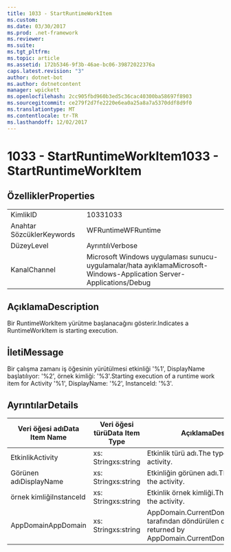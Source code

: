 ```yaml
---
title: 1033 - StartRuntimeWorkItem
ms.custom: 
ms.date: 03/30/2017
ms.prod: .net-framework
ms.reviewer: 
ms.suite: 
ms.tgt_pltfrm: 
ms.topic: article
ms.assetid: 172b5346-9f3b-46ae-bc06-39872022376a
caps.latest.revision: "3"
author: dotnet-bot
ms.author: dotnetcontent
manager: wpickett
ms.openlocfilehash: 2cc905fbd960b3ed5c36cac40300ba58697f8903
ms.sourcegitcommit: ce279f2d7fe2220e6ea0a25a8a7a5370ddf8d9f0
ms.translationtype: MT
ms.contentlocale: tr-TR
ms.lasthandoff: 12/02/2017
---
```

# <a name="1033---startruntimeworkitem"></a><span data-ttu-id="ed60f-102">1033 - StartRuntimeWorkItem</span><span class="sxs-lookup"><span data-stu-id="ed60f-102">1033 - StartRuntimeWorkItem</span></span>
## <a name="properties"></a><span data-ttu-id="ed60f-103">Özellikler</span><span class="sxs-lookup"><span data-stu-id="ed60f-103">Properties</span></span>  
  
|||  
|-|-|  
|<span data-ttu-id="ed60f-104">Kimlik</span><span class="sxs-lookup"><span data-stu-id="ed60f-104">ID</span></span>|<span data-ttu-id="ed60f-105">1033</span><span class="sxs-lookup"><span data-stu-id="ed60f-105">1033</span></span>|  
|<span data-ttu-id="ed60f-106">Anahtar Sözcükler</span><span class="sxs-lookup"><span data-stu-id="ed60f-106">Keywords</span></span>|<span data-ttu-id="ed60f-107">WFRuntime</span><span class="sxs-lookup"><span data-stu-id="ed60f-107">WFRuntime</span></span>|  
|<span data-ttu-id="ed60f-108">Düzey</span><span class="sxs-lookup"><span data-stu-id="ed60f-108">Level</span></span>|<span data-ttu-id="ed60f-109">Ayrıntılı</span><span class="sxs-lookup"><span data-stu-id="ed60f-109">Verbose</span></span>|  
|<span data-ttu-id="ed60f-110">Kanal</span><span class="sxs-lookup"><span data-stu-id="ed60f-110">Channel</span></span>|<span data-ttu-id="ed60f-111">Microsoft Windows uygulaması sunucu-uygulamalar/hata ayıklama</span><span class="sxs-lookup"><span data-stu-id="ed60f-111">Microsoft-Windows-Application Server-Applications/Debug</span></span>|  
  
## <a name="description"></a><span data-ttu-id="ed60f-112">Açıklama</span><span class="sxs-lookup"><span data-stu-id="ed60f-112">Description</span></span>  
 <span data-ttu-id="ed60f-113">Bir RuntimeWorkItem yürütme başlanacağını gösterir.</span><span class="sxs-lookup"><span data-stu-id="ed60f-113">Indicates a RuntimeWorkItem is starting execution.</span></span>  
  
## <a name="message"></a><span data-ttu-id="ed60f-114">İleti</span><span class="sxs-lookup"><span data-stu-id="ed60f-114">Message</span></span>  
 <span data-ttu-id="ed60f-115">Bir çalışma zamanı iş öğesinin yürütülmesi etkinliği '%1', DisplayName başlatılıyor: '%2', örnek kimliği: '%3'.</span><span class="sxs-lookup"><span data-stu-id="ed60f-115">Starting execution of a runtime work item for Activity '%1', DisplayName: '%2', InstanceId: '%3'.</span></span>  
  
## <a name="details"></a><span data-ttu-id="ed60f-116">Ayrıntılar</span><span class="sxs-lookup"><span data-stu-id="ed60f-116">Details</span></span>  
  
|<span data-ttu-id="ed60f-117">Veri öğesi adı</span><span class="sxs-lookup"><span data-stu-id="ed60f-117">Data Item Name</span></span>|<span data-ttu-id="ed60f-118">Veri öğesi türü</span><span class="sxs-lookup"><span data-stu-id="ed60f-118">Data Item Type</span></span>|<span data-ttu-id="ed60f-119">Açıklama</span><span class="sxs-lookup"><span data-stu-id="ed60f-119">Description</span></span>|  
|--------------------|--------------------|-----------------|  
|<span data-ttu-id="ed60f-120">Etkinlik</span><span class="sxs-lookup"><span data-stu-id="ed60f-120">Activity</span></span>|<span data-ttu-id="ed60f-121">xs: String</span><span class="sxs-lookup"><span data-stu-id="ed60f-121">xs:string</span></span>|<span data-ttu-id="ed60f-122">Etkinlik türü adı.</span><span class="sxs-lookup"><span data-stu-id="ed60f-122">The type name of the activity.</span></span>|  
|<span data-ttu-id="ed60f-123">Görünen adı</span><span class="sxs-lookup"><span data-stu-id="ed60f-123">DisplayName</span></span>|<span data-ttu-id="ed60f-124">xs: String</span><span class="sxs-lookup"><span data-stu-id="ed60f-124">xs:string</span></span>|<span data-ttu-id="ed60f-125">Etkinliğin görünen adı.</span><span class="sxs-lookup"><span data-stu-id="ed60f-125">The display name of the activity.</span></span>|  
|<span data-ttu-id="ed60f-126">örnek kimliği</span><span class="sxs-lookup"><span data-stu-id="ed60f-126">InstanceId</span></span>|<span data-ttu-id="ed60f-127">xs: String</span><span class="sxs-lookup"><span data-stu-id="ed60f-127">xs:string</span></span>|<span data-ttu-id="ed60f-128">Etkinlik örnek kimliği.</span><span class="sxs-lookup"><span data-stu-id="ed60f-128">The instance id of the activity.</span></span>|  
|<span data-ttu-id="ed60f-129">AppDomain</span><span class="sxs-lookup"><span data-stu-id="ed60f-129">AppDomain</span></span>|<span data-ttu-id="ed60f-130">xs: String</span><span class="sxs-lookup"><span data-stu-id="ed60f-130">xs:string</span></span>|<span data-ttu-id="ed60f-131">AppDomain.CurrentDomain.FriendlyName tarafından döndürülen dize.</span><span class="sxs-lookup"><span data-stu-id="ed60f-131">The string returned by AppDomain.CurrentDomain.FriendlyName.</span></span>|
